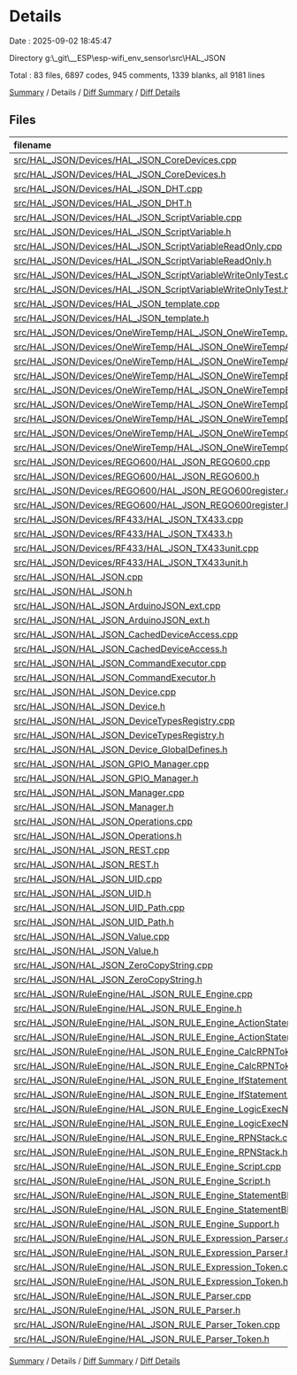 # Details

Date : 2025-09-02 18:45:47

Directory g:\\_git\\__ESP\\esp-wifi_env_sensor\\src\\HAL_JSON

Total : 83 files,  6897 codes, 945 comments, 1339 blanks, all 9181 lines

[Summary](results.md) / Details / [Diff Summary](diff.md) / [Diff Details](diff-details.md)

## Files
| filename | language | code | comment | blank | total |
| :--- | :--- | ---: | ---: | ---: | ---: |
| [src/HAL\_JSON/Devices/HAL\_JSON\_CoreDevices.cpp](/src/HAL_JSON/Devices/HAL_JSON_CoreDevices.cpp) | C++ | 280 | 66 | 51 | 397 |
| [src/HAL\_JSON/Devices/HAL\_JSON\_CoreDevices.h](/src/HAL_JSON/Devices/HAL_JSON_CoreDevices.h) | C++ | 106 | 35 | 23 | 164 |
| [src/HAL\_JSON/Devices/HAL\_JSON\_DHT.cpp](/src/HAL_JSON/Devices/HAL_JSON_DHT.cpp) | C++ | 118 | 6 | 16 | 140 |
| [src/HAL\_JSON/Devices/HAL\_JSON\_DHT.h](/src/HAL_JSON/Devices/HAL_JSON_DHT.h) | C++ | 37 | 2 | 14 | 53 |
| [src/HAL\_JSON/Devices/HAL\_JSON\_ScriptVariable.cpp](/src/HAL_JSON/Devices/HAL_JSON_SCRIPTVariable.cpp) | C++ | 42 | 2 | 8 | 52 |
| [src/HAL\_JSON/Devices/HAL\_JSON\_ScriptVariable.h](/src/HAL_JSON/Devices/HAL_JSON_SCRIPTVariable.h) | C++ | 22 | 0 | 7 | 29 |
| [src/HAL\_JSON/Devices/HAL\_JSON\_ScriptVariableReadOnly.cpp](/src/HAL_JSON/Devices/HAL_JSON_SCRIPTVariableReadOnly.cpp) | C++ | 35 | 2 | 8 | 45 |
| [src/HAL\_JSON/Devices/HAL\_JSON\_ScriptVariableReadOnly.h](/src/HAL_JSON/Devices/HAL_JSON_SCRIPTVariableReadOnly.h) | C++ | 20 | 0 | 7 | 27 |
| [src/HAL\_JSON/Devices/HAL\_JSON\_ScriptVariableWriteOnlyTest.cpp](/src/HAL_JSON/Devices/HAL_JSON_SCRIPTVariableWriteOnlyTest.cpp) | C++ | 35 | 2 | 8 | 45 |
| [src/HAL\_JSON/Devices/HAL\_JSON\_ScriptVariableWriteOnlyTest.h](/src/HAL_JSON/Devices/HAL_JSON_SCRIPTVariableWriteOnlyTest.h) | C++ | 20 | 0 | 7 | 27 |
| [src/HAL\_JSON/Devices/HAL\_JSON\_template.cpp](/src/HAL_JSON/Devices/HAL_JSON_template.cpp) | C++ | 23 | 1 | 8 | 32 |
| [src/HAL\_JSON/Devices/HAL\_JSON\_template.h](/src/HAL_JSON/Devices/HAL_JSON_template.h) | C++ | 18 | 0 | 6 | 24 |
| [src/HAL\_JSON/Devices/OneWireTemp/HAL\_JSON\_OneWireTemp.h](/src/HAL_JSON/Devices/OneWireTemp/HAL_JSON_OneWireTemp.h) | C++ | 4 | 3 | 2 | 9 |
| [src/HAL\_JSON/Devices/OneWireTemp/HAL\_JSON\_OneWireTempAutoRefresh.cpp](/src/HAL_JSON/Devices/OneWireTemp/HAL_JSON_OneWireTempAutoRefresh.cpp) | C++ | 43 | 5 | 8 | 56 |
| [src/HAL\_JSON/Devices/OneWireTemp/HAL\_JSON\_OneWireTempAutoRefresh.h](/src/HAL_JSON/Devices/OneWireTemp/HAL_JSON_OneWireTempAutoRefresh.h) | C++ | 31 | 0 | 17 | 48 |
| [src/HAL\_JSON/Devices/OneWireTemp/HAL\_JSON\_OneWireTempBus.cpp](/src/HAL_JSON/Devices/OneWireTemp/HAL_JSON_OneWireTempBus.cpp) | C++ | 219 | 12 | 33 | 264 |
| [src/HAL\_JSON/Devices/OneWireTemp/HAL\_JSON\_OneWireTempBus.h](/src/HAL_JSON/Devices/OneWireTemp/HAL_JSON_OneWireTempBus.h) | C++ | 44 | 1 | 16 | 61 |
| [src/HAL\_JSON/Devices/OneWireTemp/HAL\_JSON\_OneWireTempDevice.cpp](/src/HAL_JSON/Devices/OneWireTemp/HAL_JSON_OneWireTempDevice.cpp) | C++ | 96 | 14 | 28 | 138 |
| [src/HAL\_JSON/Devices/OneWireTemp/HAL\_JSON\_OneWireTempDevice.h](/src/HAL_JSON/Devices/OneWireTemp/HAL_JSON_OneWireTempDevice.h) | C++ | 53 | 2 | 18 | 73 |
| [src/HAL\_JSON/Devices/OneWireTemp/HAL\_JSON\_OneWireTempGroup.cpp](/src/HAL_JSON/Devices/OneWireTemp/HAL_JSON_OneWireTempGroup.cpp) | C++ | 179 | 6 | 18 | 203 |
| [src/HAL\_JSON/Devices/OneWireTemp/HAL\_JSON\_OneWireTempGroup.h](/src/HAL_JSON/Devices/OneWireTemp/HAL_JSON_OneWireTempGroup.h) | C++ | 29 | 1 | 12 | 42 |
| [src/HAL\_JSON/Devices/REGO600/HAL\_JSON\_REGO600.cpp](/src/HAL_JSON/Devices/REGO600/HAL_JSON_REGO600.cpp) | C++ | 121 | 4 | 13 | 138 |
| [src/HAL\_JSON/Devices/REGO600/HAL\_JSON\_REGO600.h](/src/HAL_JSON/Devices/REGO600/HAL_JSON_REGO600.h) | C++ | 28 | 1 | 6 | 35 |
| [src/HAL\_JSON/Devices/REGO600/HAL\_JSON\_REGO600register.cpp](/src/HAL_JSON/Devices/REGO600/HAL_JSON_REGO600register.cpp) | C++ | 58 | 4 | 11 | 73 |
| [src/HAL\_JSON/Devices/REGO600/HAL\_JSON\_REGO600register.h](/src/HAL_JSON/Devices/REGO600/HAL_JSON_REGO600register.h) | C++ | 39 | 3 | 9 | 51 |
| [src/HAL\_JSON/Devices/RF433/HAL\_JSON\_TX433.cpp](/src/HAL_JSON/Devices/RF433/HAL_JSON_TX433.cpp) | C++ | 94 | 4 | 14 | 112 |
| [src/HAL\_JSON/Devices/RF433/HAL\_JSON\_TX433.h](/src/HAL_JSON/Devices/RF433/HAL_JSON_TX433.h) | C++ | 25 | 0 | 9 | 34 |
| [src/HAL\_JSON/Devices/RF433/HAL\_JSON\_TX433unit.cpp](/src/HAL_JSON/Devices/RF433/HAL_JSON_TX433unit.cpp) | C++ | 70 | 2 | 14 | 86 |
| [src/HAL\_JSON/Devices/RF433/HAL\_JSON\_TX433unit.h](/src/HAL_JSON/Devices/RF433/HAL_JSON_TX433unit.h) | C++ | 31 | 6 | 12 | 49 |
| [src/HAL\_JSON/HAL\_JSON.cpp](/src/HAL_JSON/HAL_JSON.cpp) | C++ | 11 | 1 | 3 | 15 |
| [src/HAL\_JSON/HAL\_JSON.h](/src/HAL_JSON/HAL_JSON.h) | C++ | 15 | 0 | 6 | 21 |
| [src/HAL\_JSON/HAL\_JSON\_ArduinoJSON\_ext.cpp](/src/HAL_JSON/HAL_JSON_ArduinoJSON_ext.cpp) | C++ | 101 | 0 | 13 | 114 |
| [src/HAL\_JSON/HAL\_JSON\_ArduinoJSON\_ext.h](/src/HAL_JSON/HAL_JSON_ArduinoJSON_ext.h) | C++ | 25 | 0 | 11 | 36 |
| [src/HAL\_JSON/HAL\_JSON\_CachedDeviceAccess.cpp](/src/HAL_JSON/HAL_JSON_CachedDeviceAccess.cpp) | C++ | 20 | 0 | 5 | 25 |
| [src/HAL\_JSON/HAL\_JSON\_CachedDeviceAccess.h](/src/HAL_JSON/HAL_JSON_CachedDeviceAccess.h) | C++ | 22 | 8 | 10 | 40 |
| [src/HAL\_JSON/HAL\_JSON\_CommandExecutor.cpp](/src/HAL_JSON/HAL_JSON_CommandExecutor.cpp) | C++ | 251 | 24 | 34 | 309 |
| [src/HAL\_JSON/HAL\_JSON\_CommandExecutor.h](/src/HAL_JSON/HAL_JSON_CommandExecutor.h) | C++ | 41 | 6 | 11 | 58 |
| [src/HAL\_JSON/HAL\_JSON\_Device.cpp](/src/HAL_JSON/HAL_JSON_Device.cpp) | C++ | 36 | 0 | 12 | 48 |
| [src/HAL\_JSON/HAL\_JSON\_Device.h](/src/HAL_JSON/HAL_JSON_Device.h) | C++ | 62 | 6 | 19 | 87 |
| [src/HAL\_JSON/HAL\_JSON\_DeviceTypesRegistry.cpp](/src/HAL_JSON/HAL_JSON_DeviceTypesRegistry.cpp) | C++ | 35 | 2 | 10 | 47 |
| [src/HAL\_JSON/HAL\_JSON\_DeviceTypesRegistry.h](/src/HAL_JSON/HAL_JSON_DeviceTypesRegistry.h) | C++ | 22 | 0 | 10 | 32 |
| [src/HAL\_JSON/HAL\_JSON\_Device\_GlobalDefines.h](/src/HAL_JSON/HAL_JSON_Device_GlobalDefines.h) | C++ | 42 | 5 | 14 | 61 |
| [src/HAL\_JSON/HAL\_JSON\_GPIO\_Manager.cpp](/src/HAL_JSON/HAL_JSON_GPIO_Manager.cpp) | C++ | 213 | 13 | 16 | 242 |
| [src/HAL\_JSON/HAL\_JSON\_GPIO\_Manager.h](/src/HAL_JSON/HAL_JSON_GPIO_Manager.h) | C++ | 52 | 15 | 18 | 85 |
| [src/HAL\_JSON/HAL\_JSON\_Manager.cpp](/src/HAL_JSON/HAL_JSON_Manager.cpp) | C++ | 257 | 28 | 43 | 328 |
| [src/HAL\_JSON/HAL\_JSON\_Manager.h](/src/HAL_JSON/HAL_JSON_Manager.h) | C++ | 49 | 7 | 13 | 69 |
| [src/HAL\_JSON/HAL\_JSON\_Operations.cpp](/src/HAL_JSON/HAL_JSON_Operations.cpp) | C++ | 0 | 0 | 2 | 2 |
| [src/HAL\_JSON/HAL\_JSON\_Operations.h](/src/HAL_JSON/HAL_JSON_Operations.h) | C++ | 77 | 7 | 13 | 97 |
| [src/HAL\_JSON/HAL\_JSON\_REST.cpp](/src/HAL_JSON/HAL_JSON_REST.cpp) | C++ | 26 | 2 | 8 | 36 |
| [src/HAL\_JSON/HAL\_JSON\_REST.h](/src/HAL_JSON/HAL_JSON_REST.h) | C++ | 24 | 3 | 7 | 34 |
| [src/HAL\_JSON/HAL\_JSON\_UID.cpp](/src/HAL_JSON/HAL_JSON_UID.cpp) | C++ | 59 | 1 | 9 | 69 |
| [src/HAL\_JSON/HAL\_JSON\_UID.h](/src/HAL_JSON/HAL_JSON_UID.h) | C++ | 33 | 3 | 7 | 43 |
| [src/HAL\_JSON/HAL\_JSON\_UID\_Path.cpp](/src/HAL_JSON/HAL_JSON_UID_Path.cpp) | C++ | 110 | 1 | 11 | 122 |
| [src/HAL\_JSON/HAL\_JSON\_UID\_Path.h](/src/HAL_JSON/HAL_JSON_UID_Path.h) | C++ | 40 | 5 | 15 | 60 |
| [src/HAL\_JSON/HAL\_JSON\_Value.cpp](/src/HAL_JSON/HAL_JSON_Value.cpp) | C++ | 137 | 13 | 28 | 178 |
| [src/HAL\_JSON/HAL\_JSON\_Value.h](/src/HAL_JSON/HAL_JSON_Value.h) | C++ | 52 | 7 | 17 | 76 |
| [src/HAL\_JSON/HAL\_JSON\_ZeroCopyString.cpp](/src/HAL_JSON/HAL_JSON_ZeroCopyString.cpp) | C++ | 337 | 30 | 59 | 426 |
| [src/HAL\_JSON/HAL\_JSON\_ZeroCopyString.h](/src/HAL_JSON/HAL_JSON_ZeroCopyString.h) | C++ | 50 | 54 | 7 | 111 |
| [src/HAL\_JSON/RuleEngine/HAL\_JSON\_RULE\_Engine.cpp](/src/HAL_JSON/RuleEngine/HAL_JSON_SCRIPT_ENGINE_Engine.cpp) | C++ | 3 | 0 | 4 | 7 |
| [src/HAL\_JSON/RuleEngine/HAL\_JSON\_RULE\_Engine.h](/src/HAL_JSON/RuleEngine/HAL_JSON_SCRIPT_ENGINE_Engine.h) | C++ | 13 | 4 | 6 | 23 |
| [src/HAL\_JSON/RuleEngine/HAL\_JSON\_RULE\_Engine\_ActionStatement.cpp](/src/HAL_JSON/RuleEngine/HAL_JSON_SCRIPT_ENGINE_ActionStatement.cpp) | C++ | 14 | 0 | 7 | 21 |
| [src/HAL\_JSON/RuleEngine/HAL\_JSON\_RULE\_Engine\_ActionStatement.h](/src/HAL_JSON/RuleEngine/HAL_JSON_SCRIPT_ENGINE_ActionStatement.h) | C++ | 21 | 0 | 8 | 29 |
| [src/HAL\_JSON/RuleEngine/HAL\_JSON\_RULE\_Engine\_CalcRPNToken.cpp](/src/HAL_JSON/RuleEngine/HAL_JSON_SCRIPT_ENGINE_CalcRPNToken.cpp) | C++ | 256 | 2 | 13 | 271 |
| [src/HAL\_JSON/RuleEngine/HAL\_JSON\_RULE\_Engine\_CalcRPNToken.h](/src/HAL_JSON/RuleEngine/HAL_JSON_SCRIPT_ENGINE_CalcRPNToken.h) | C++ | 39 | 6 | 8 | 53 |
| [src/HAL\_JSON/RuleEngine/HAL\_JSON\_RULE\_Engine\_IfStatement.cpp](/src/HAL_JSON/RuleEngine/HAL_JSON_SCRIPT_ENGINE_IfStatement.cpp) | C++ | 73 | 12 | 22 | 107 |
| [src/HAL\_JSON/RuleEngine/HAL\_JSON\_RULE\_Engine\_IfStatement.h](/src/HAL_JSON/RuleEngine/HAL_JSON_SCRIPT_ENGINE_IfStatement.h) | C++ | 49 | 23 | 20 | 92 |
| [src/HAL\_JSON/RuleEngine/HAL\_JSON\_RULE\_Engine\_LogicExecNode.cpp](/src/HAL_JSON/RuleEngine/HAL_JSON_SCRIPT_ENGINE_LogicExecNode.cpp) | C++ | 44 | 2 | 17 | 63 |
| [src/HAL\_JSON/RuleEngine/HAL\_JSON\_RULE\_Engine\_LogicExecNode.h](/src/HAL_JSON/RuleEngine/HAL_JSON_SCRIPT_ENGINE_LogicExecNode.h) | C++ | 45 | 5 | 16 | 66 |
| [src/HAL\_JSON/RuleEngine/HAL\_JSON\_RULE\_Engine\_RPNStack.cpp](/src/HAL_JSON/RuleEngine/HAL_JSON_SCRIPT_ENGINE_RPNStack.cpp) | C++ | 5 | 0 | 3 | 8 |
| [src/HAL\_JSON/RuleEngine/HAL\_JSON\_RULE\_Engine\_RPNStack.h](/src/HAL_JSON/RuleEngine/HAL_JSON_SCRIPT_ENGINE_RPNStack.h) | C++ | 30 | 0 | 10 | 40 |
| [src/HAL\_JSON/RuleEngine/HAL\_JSON\_RULE\_Engine\_Script.cpp](/src/HAL_JSON/RuleEngine/HAL_JSON_SCRIPT_ENGINE_Script.cpp) | C++ | 97 | 10 | 26 | 133 |
| [src/HAL\_JSON/RuleEngine/HAL\_JSON\_RULE\_Engine\_Script.h](/src/HAL_JSON/RuleEngine/HAL_JSON_SCRIPT_ENGINE_Script.h) | C++ | 41 | 23 | 13 | 77 |
| [src/HAL\_JSON/RuleEngine/HAL\_JSON\_RULE\_Engine\_StatementBlock.cpp](/src/HAL_JSON/RuleEngine/HAL_JSON_SCRIPT_ENGINE_StatementBlock.cpp) | C++ | 25 | 0 | 6 | 31 |
| [src/HAL\_JSON/RuleEngine/HAL\_JSON\_RULE\_Engine\_StatementBlock.h](/src/HAL_JSON/RuleEngine/HAL_JSON_SCRIPT_ENGINE_StatementBlock.h) | C++ | 21 | 2 | 12 | 35 |
| [src/HAL\_JSON/RuleEngine/HAL\_JSON\_RULE\_Engine\_Support.h](/src/HAL_JSON/RuleEngine/HAL_JSON_SCRIPT_ENGINE_Support.h) | C++ | 24 | 0 | 4 | 28 |
| [src/HAL\_JSON/RuleEngine/HAL\_JSON\_RULE\_Expression\_Parser.cpp](/src/HAL_JSON/RuleEngine/HAL_JSON_SCRIPT_ENGINE_Expression_Parser.cpp) | C++ | 677 | 100 | 96 | 873 |
| [src/HAL\_JSON/RuleEngine/HAL\_JSON\_RULE\_Expression\_Parser.h](/src/HAL_JSON/RuleEngine/HAL_JSON_SCRIPT_ENGINE_Expression_Parser.h) | C++ | 112 | 9 | 25 | 146 |
| [src/HAL\_JSON/RuleEngine/HAL\_JSON\_RULE\_Expression\_Token.cpp](/src/HAL_JSON/RuleEngine/HAL_JSON_SCRIPT_ENGINE_Expression_Token.cpp) | C++ | 107 | 3 | 6 | 116 |
| [src/HAL\_JSON/RuleEngine/HAL\_JSON\_RULE\_Expression\_Token.h](/src/HAL_JSON/RuleEngine/HAL_JSON_SCRIPT_ENGINE_Expression_Token.h) | C++ | 65 | 2 | 6 | 73 |
| [src/HAL\_JSON/RuleEngine/HAL\_JSON\_RULE\_Parser.cpp](/src/HAL_JSON/RuleEngine/HAL_JSON_SCRIPT_ENGINE_Parser.cpp) | C++ | 698 | 231 | 112 | 1,041 |
| [src/HAL\_JSON/RuleEngine/HAL\_JSON\_RULE\_Parser.h](/src/HAL_JSON/RuleEngine/HAL_JSON_SCRIPT_ENGINE_Parser.h) | C++ | 63 | 26 | 25 | 114 |
| [src/HAL\_JSON/RuleEngine/HAL\_JSON\_RULE\_Parser\_Token.cpp](/src/HAL_JSON/RuleEngine/HAL_JSON_SCRIPT_ENGINE_Parser_Token.cpp) | C++ | 174 | 10 | 21 | 205 |
| [src/HAL\_JSON/RuleEngine/HAL\_JSON\_RULE\_Parser\_Token.h](/src/HAL_JSON/RuleEngine/HAL_JSON_SCRIPT_ENGINE_Parser_Token.h) | C++ | 82 | 50 | 19 | 151 |

[Summary](results.md) / Details / [Diff Summary](diff.md) / [Diff Details](diff-details.md)